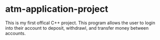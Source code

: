 # atm-application-project
 This is my first offical C++ project. This program allows the user to login into their account to deposit, withdrawl, and transfer money between accounts.
